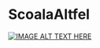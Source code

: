# ScoalaAltfel

[![IMAGE ALT TEXT HERE](https://img.youtube.com/vi/https://www.youtube.com/watch?v=VA6OY-tWPuI/0.jpg)](https://www.youtube.com/watch?v=VA6OY-tWPuI)